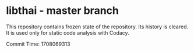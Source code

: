 # libthai - master branch

This repository contains frozen state of the repository.
Its history is cleared. It is used only for static code
analysis with Codacy.

Commit Time: 1708069313